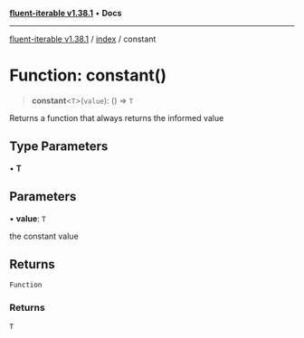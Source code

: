 [**fluent-iterable v1.38.1**](../../README.md) • **Docs**

***

[fluent-iterable v1.38.1](../../README.md) / [index](../README.md) / constant

# Function: constant()

> **constant**\<`T`\>(`value`): () => `T`

Returns a function that always returns the informed value

## Type Parameters

• **T**

## Parameters

• **value**: `T`

the constant value

## Returns

`Function`

### Returns

`T`

